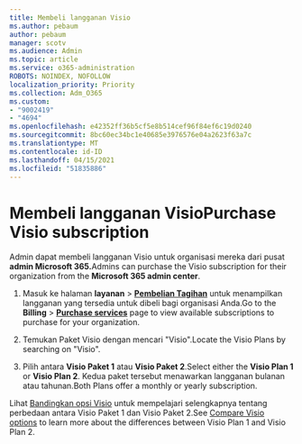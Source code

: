 ```yaml
---
title: Membeli langganan Visio
ms.author: pebaum
author: pebaum
manager: scotv
ms.audience: Admin
ms.topic: article
ms.service: o365-administration
ROBOTS: NOINDEX, NOFOLLOW
localization_priority: Priority
ms.collection: Adm_O365
ms.custom:
- "9002419"
- "4694"
ms.openlocfilehash: e42352ff36b5cf5e8b514cef96f84ef6c19d0240
ms.sourcegitcommit: 8bc60ec34bc1e40685e3976576e04a2623f63a7c
ms.translationtype: MT
ms.contentlocale: id-ID
ms.lasthandoff: 04/15/2021
ms.locfileid: "51835886"
---
```

# <a name="purchase-visio-subscription"></a><span data-ttu-id="88e17-102">Membeli langganan Visio</span><span class="sxs-lookup"><span data-stu-id="88e17-102">Purchase Visio subscription</span></span>

<span data-ttu-id="88e17-103">Admin dapat membeli langganan Visio untuk organisasi mereka dari pusat **admin Microsoft 365.**</span><span class="sxs-lookup"><span data-stu-id="88e17-103">Admins can purchase the Visio subscription for their organization from the **Microsoft 365 admin center**.</span></span>

1. <span data-ttu-id="88e17-104">Masuk ke halaman **layanan**  >  **[Pembelian Tagihan](https://go.microsoft.com/fwlink/p/?linkid=868433)** untuk menampilkan langganan yang tersedia untuk dibeli bagi organisasi Anda.</span><span class="sxs-lookup"><span data-stu-id="88e17-104">Go to the **Billing** > **[Purchase services](https://go.microsoft.com/fwlink/p/?linkid=868433)** page to view available subscriptions to purchase for your organization.</span></span>

2. <span data-ttu-id="88e17-105">Temukan Paket Visio dengan mencari "Visio".</span><span class="sxs-lookup"><span data-stu-id="88e17-105">Locate the Visio Plans by searching on "Visio".</span></span>

3. <span data-ttu-id="88e17-106">Pilih antara **Visio Paket 1** atau **Visio Paket 2**.</span><span class="sxs-lookup"><span data-stu-id="88e17-106">Select either the **Visio Plan 1** or **Visio Plan 2**.</span></span> <span data-ttu-id="88e17-107">Kedua paket tersebut menawarkan langganan bulanan atau tahunan.</span><span class="sxs-lookup"><span data-stu-id="88e17-107">Both Plans offer a monthly or yearly subscription.</span></span>

<span data-ttu-id="88e17-108">Lihat [Bandingkan opsi Visio](https://products.office.com/Visio/microsoft-visio-plans-and-pricing-compare-visio-options) untuk mempelajari selengkapnya tentang perbedaan antara Visio Paket 1 dan Visio Paket 2.</span><span class="sxs-lookup"><span data-stu-id="88e17-108">See [Compare Visio options](https://products.office.com/Visio/microsoft-visio-plans-and-pricing-compare-visio-options) to learn more about the differences between Visio Plan 1 and Visio Plan 2.</span></span>
